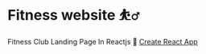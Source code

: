 
# Fitness website ⛹️‍♂️
Fitness Club Landing Page In Reactjs 💫
[Create React App](https://65d8d85cc4acfb340b8568d6--eclectic-faloodeh-a0b8b5.netlify.app/)


